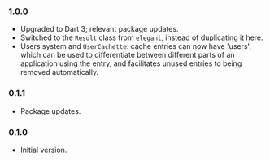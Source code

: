 ### 1.0.0
- Upgraded to Dart 3; relevant package updates.
- Switched to the `Result` class from [`elegant`](https://pub.dev/packages/elegant), instead of duplicating it here.
- Users system and `UserCachette`: cache entries can now have 'users', which can be used to differentiate between different parts of an application using the entry, and facilitates unused entries to being removed automatically.

### 0.1.1
- Package updates.

### 0.1.0
- Initial version.
